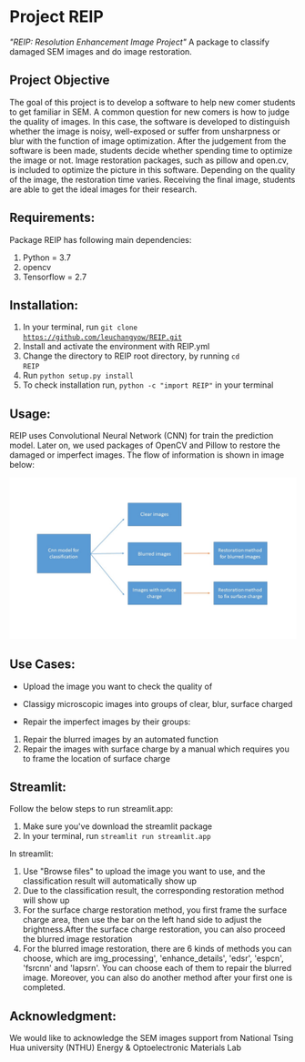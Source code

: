 # Project REIP

 _"REIP: Resolution Enhancement Image Project"_
 A package to classify damaged SEM images and do image restoration.
 
## Project Objective

The goal of this project is to develop a software to help new comer students to get familiar in SEM. A common question for new comers is how to judge the quality of images. In this case, the software is developed to distinguish whether the image is noisy, well-exposed or suffer from unsharpness or blur with the function of image optimization. After the judgement from the software is been made, students decide whether spending time to optimize the image or not. Image restoration packages, such as pillow and open.cv, is included to optimize the picture in this software. Depending on the quality of the image, the restoration time varies. Receiving the final image, students are able to get the ideal images for their research.

## Requirements:
Package REIP has following main dependencies:
1. Python = 3.7
2. opencv
3. Tensorflow = 2.7

## Installation:
1. In your terminal, run <code>git clone https://github.com/leuchangyow/REIP.git</code>
2. Install and activate the environment with REIP.yml
3. Change the directory to REIP root directory, by running <code>cd REIP</code> 
4. Run <code>python setup.py install</code>
5. To check installation run, <code>python -c "import REIP"</code> in your terminal


## Usage:

REIP uses Convolutional Neural Network (CNN) for train the prediction model. Later on, we used packages of OpenCV and Pillow to restore the damaged or imperfect images. The flow of information is shown in image below:
<p align="center"><img src="doc/images/workflow.jpg" width=700 alt="information flow of how the package works"/></p>


## Use Cases:
* Upload the image you want to check the quality of

* Classigy microscopic images into groups of clear, blur, surface charged

* Repair the imperfect images by their groups:
1. Repair the blurred images by an automated function
2. Repair the images with surface charge by a manual which requires you to frame the location of surface charge


## Streamlit:
Follow the below steps to run streamlit.app:
1. Make sure you've download the streamlit package
2. In your terminal, run <code>streamlit run streamlit.app</code>

In streamlit:
1. Use "Browse files" to upload the image you want to use, and the classification result will automatically show up
2. Due to the classification result, the corresponding restoration method will show up
3. For the surface charge restoration method, you first frame the surface charge area, then use the bar on the left hand side to adjust the brightness.After the surface charge restoration, you can also proceed the blurred image restoration
4. For the blurred image restoration, there are 6 kinds of methods you can choose, which are img_processing', 'enhance_details', 'edsr', 'espcn', 'fsrcnn' and 'lapsrn'. You can choose each of them to repair the blurred image. Moreover, you can also do another method after your first one is completed.


## Acknowledgment:
We would like to acknowledge the SEM images support from National Tsing Hua university (NTHU) Energy & Optoelectronic Materials Lab